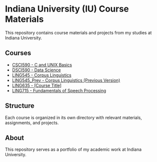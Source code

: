 # Indiana University (IU) Course Materials

This repository contains course materials and projects from my studies at Indiana University.

## Courses

- [CSCI590 - C and UNIX Basics](./CSCI590/)
- [DSCI590 - Data Science](./DSCI590/)
- [LING545 - Corpus Linguistics](./LING545/)
- [LING545_Prev - Corpus Linguistics (Previous Version)](./LING545_Prev/)
- [LING635 - [Course Title]](./LING635/)
- [LING715 - Fundamentals of Speech Processing](./LING715/)

## Structure

Each course is organized in its own directory with relevant materials, assignments, and projects.

## About

This repository serves as a portfolio of my academic work at Indiana University.
